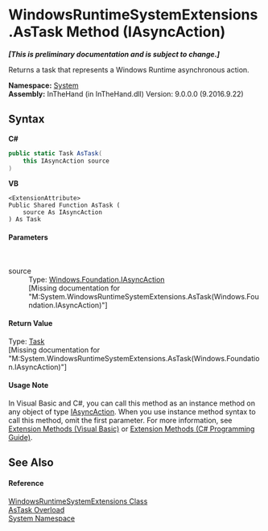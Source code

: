 # WindowsRuntimeSystemExtensions.AsTask Method (IAsyncAction)
 _**\[This is preliminary documentation and is subject to change.\]**_

Returns a task that represents a Windows Runtime asynchronous action.

**Namespace:**&nbsp;<a href="N_System">System</a><br />**Assembly:**&nbsp;InTheHand (in InTheHand.dll) Version: 9.0.0.0 (9.2016.9.22)

## Syntax

**C#**<br />
``` C#
public static Task AsTask(
	this IAsyncAction source
)
```

**VB**<br />
``` VB
<ExtensionAttribute>
Public Shared Function AsTask ( 
	source As IAsyncAction
) As Task
```


#### Parameters
&nbsp;<dl><dt>source</dt><dd>Type: <a href="T_Windows_Foundation_IAsyncAction">Windows.Foundation.IAsyncAction</a><br />\[Missing <param name="source"/> documentation for "M:System.WindowsRuntimeSystemExtensions.AsTask(Windows.Foundation.IAsyncAction)"\]</dd></dl>

#### Return Value
Type: <a href="http://msdn2.microsoft.com/en-us/library/dd235678" target="_blank">Task</a><br />\[Missing <returns> documentation for "M:System.WindowsRuntimeSystemExtensions.AsTask(Windows.Foundation.IAsyncAction)"\]

#### Usage Note
In Visual Basic and C#, you can call this method as an instance method on any object of type <a href="T_Windows_Foundation_IAsyncAction">IAsyncAction</a>. When you use instance method syntax to call this method, omit the first parameter. For more information, see <a href="http://msdn.microsoft.com/en-us/library/bb384936.aspx">Extension Methods (Visual Basic)</a> or <a href="http://msdn.microsoft.com/en-us/library/bb383977.aspx">Extension Methods (C# Programming Guide)</a>.

## See Also


#### Reference
<a href="T_System_WindowsRuntimeSystemExtensions">WindowsRuntimeSystemExtensions Class</a><br /><a href="Overload_System_WindowsRuntimeSystemExtensions_AsTask">AsTask Overload</a><br /><a href="N_System">System Namespace</a><br />